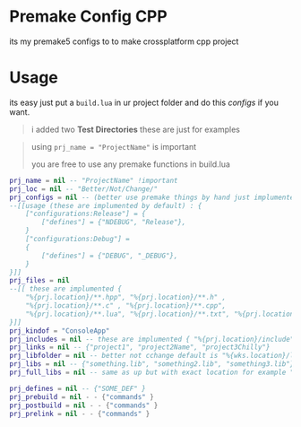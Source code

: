 
# Premake Config CPP
its my premake5 configs to to make crossplatform cpp project

# Usage
its easy just put a ```build.lua``` in ur project folder and do this *configs* if you want.
> i added two **Test Directories** these are just for examples

> using ```prj_name = "ProjectName"``` is important
> 
> you are free to use any premake functions in build.lua
```lua
prj_name = nil -- "ProjectName" !important
prj_loc = nil -- "Better/Not/Change/"
prj_configs = nil -- (better use premake things by hand just implumented defines) 
--[[usage (these are implumented by default) : { 
    ["configurations:Release"] = {
        ["defines"] = {"NDEBUG", "Release"},
    }
    ["configurations:Debug"] = 
    {
        ["defines"] = {"DEBUG", "_DEBUG"},
    }
}]]
prj_files = nil 
--[[ these are implumented {
    "%{prj.location}/**.hpp", "%{prj.location}/**.h" ,
    "%{prj.location}/**.c" , "%{prj.location}/**.cpp",
    "%{prj.location}/**.lua", "%{prj.location}/**.txt", "%{prj.location}/**.ini", "%{prj.location}/**.md", 
}]]
prj_kindof = "ConsoleApp"
prj_includes = nil -- these are implumented { "%{prj.location}/include", "%{wks.location}/include" } 
prj_links = nil -- {"project1", "project2Name", "project3Chilly"}
prj_libfolder = nil -- better not cchange default is "%{wks.location}/lib/"
prj_libs = nil -- {"something.lib", "something2.lib", "something3.lib"}
prj_full_libs = nil -- same as up but with exact location for example "build/bin/x86_64/Debug/TestProject3.lib"

prj_defines = nil -- {"SOME_DEF" } 
prj_prebuild = nil - - {"commands" } 
prj_postbuild = nil - - {"commands" } 
prj_prelink = nil - - {"commands" } 

```

